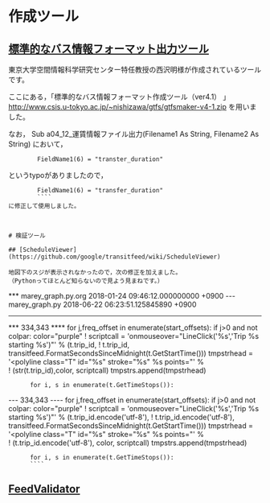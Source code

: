 # 作成ツール


## [標準的なバス情報フォーマット出力ツール](http://www.csis.u-tokyo.ac.jp/~nishizawa/gtfs/)
東京大学空間情報科学研究センター特任教授の西沢明様が作成されているツールです。

ここにある，「標準的なバス情報フォーマット作成ツール（ver4.1） 」
http://www.csis.u-tokyo.ac.jp/~nishizawa/gtfs/gtfsmaker-v4-1.zip
を用いました。


なお，
Sub a04_12_運賃情報ファイル出力(Filename1 As String, Filename2 As String)
において，
````
        FieldName1(6) = "transter_duration"
````
というtypoがありましたので，
````
        FieldName1(6) = "transfer_duration"
        ````
に修正して使用しました。



# 検証ツール

## [ScheduleViewer](https://github.com/google/transitfeed/wiki/ScheduleViewer)

地図下のスジが表示されなかったので，次の修正を加えました。
（Pythonってほとんど知らないので見よう見まねです。）

````
*** marey_graph.py.org	2018-01-24 09:46:12.000000000 +0900
--- marey_graph.py	2018-06-22 06:23:51.125845890 +0900
***************
*** 334,343 ****
        for j,freq_offset in enumerate(start_offsets):
          if j>0 and not colpar:
            color="purple"
!         scriptcall = 'onmouseover="LineClick(\'%s\',\'Trip %s starting %s\')"' % (t.trip_id,
!             t.trip_id, transitfeed.FormatSecondsSinceMidnight(t.GetStartTime()))
          tmpstrhead = '<polyline class="T" id="%s" stroke="%s" %s points="' % \
!           (str(t.trip_id),color, scriptcall)
          tmpstrs.append(tmpstrhead)

          for i, s in enumerate(t.GetTimeStops()):
--- 334,343 ----
        for j,freq_offset in enumerate(start_offsets):
          if j>0 and not colpar:
            color="purple"
!         scriptcall = 'onmouseover="LineClick(\'%s\',\'Trip %s starting %s\')"' % (t.trip_id.encode('utf-8'),
!             t.trip_id.encode('utf-8'), transitfeed.FormatSecondsSinceMidnight(t.GetStartTime()))
          tmpstrhead = '<polyline class="T" id="%s" stroke="%s" %s points="' % \
!           (t.trip_id.encode('utf-8'), color, scriptcall)
          tmpstrs.append(tmpstrhead)

          for i, s in enumerate(t.GetTimeStops()):
          ````



## [FeedValidator](https://github.com/google/transitfeed/wiki/FeedValidator)

